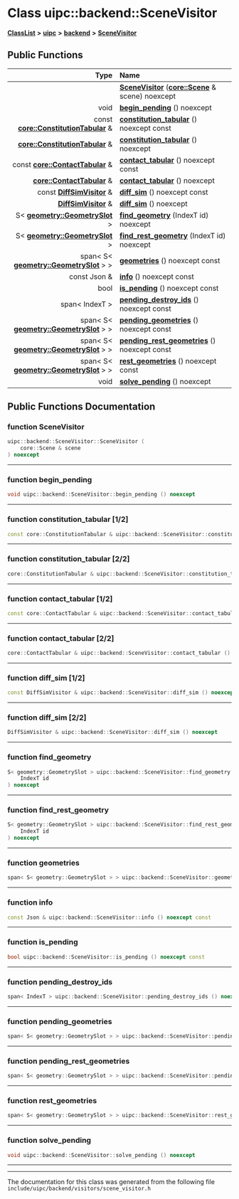 

# Class uipc::backend::SceneVisitor



[**ClassList**](annotated.md) **>** [**uipc**](namespaceuipc.md) **>** [**backend**](namespaceuipc_1_1backend.md) **>** [**SceneVisitor**](classuipc_1_1backend_1_1_scene_visitor.md)










































## Public Functions

| Type | Name |
| ---: | :--- |
|   | [**SceneVisitor**](#function-scenevisitor) ([**core::Scene**](classuipc_1_1core_1_1_scene.md) & scene) noexcept<br> |
|  void | [**begin\_pending**](#function-begin_pending) () noexcept<br> |
|  const [**core::ConstitutionTabular**](classuipc_1_1core_1_1_constitution_tabular.md) & | [**constitution\_tabular**](#function-constitution_tabular-12) () noexcept const<br> |
|  [**core::ConstitutionTabular**](classuipc_1_1core_1_1_constitution_tabular.md) & | [**constitution\_tabular**](#function-constitution_tabular-22) () noexcept<br> |
|  const [**core::ContactTabular**](classuipc_1_1core_1_1_contact_tabular.md) & | [**contact\_tabular**](#function-contact_tabular-12) () noexcept const<br> |
|  [**core::ContactTabular**](classuipc_1_1core_1_1_contact_tabular.md) & | [**contact\_tabular**](#function-contact_tabular-22) () noexcept<br> |
|  const [**DiffSimVisitor**](classuipc_1_1backend_1_1_diff_sim_visitor.md) & | [**diff\_sim**](#function-diff_sim-12) () noexcept const<br> |
|  [**DiffSimVisitor**](classuipc_1_1backend_1_1_diff_sim_visitor.md) & | [**diff\_sim**](#function-diff_sim-22) () noexcept<br> |
|  S&lt; [**geometry::GeometrySlot**](classuipc_1_1geometry_1_1_geometry_slot.md) &gt; | [**find\_geometry**](#function-find_geometry) (IndexT id) noexcept<br> |
|  S&lt; [**geometry::GeometrySlot**](classuipc_1_1geometry_1_1_geometry_slot.md) &gt; | [**find\_rest\_geometry**](#function-find_rest_geometry) (IndexT id) noexcept<br> |
|  span&lt; S&lt; [**geometry::GeometrySlot**](classuipc_1_1geometry_1_1_geometry_slot.md) &gt; &gt; | [**geometries**](#function-geometries) () noexcept const<br> |
|  const Json & | [**info**](#function-info) () noexcept const<br> |
|  bool | [**is\_pending**](#function-is_pending) () noexcept const<br> |
|  span&lt; IndexT &gt; | [**pending\_destroy\_ids**](#function-pending_destroy_ids) () noexcept const<br> |
|  span&lt; S&lt; [**geometry::GeometrySlot**](classuipc_1_1geometry_1_1_geometry_slot.md) &gt; &gt; | [**pending\_geometries**](#function-pending_geometries) () noexcept const<br> |
|  span&lt; S&lt; [**geometry::GeometrySlot**](classuipc_1_1geometry_1_1_geometry_slot.md) &gt; &gt; | [**pending\_rest\_geometries**](#function-pending_rest_geometries) () noexcept const<br> |
|  span&lt; S&lt; [**geometry::GeometrySlot**](classuipc_1_1geometry_1_1_geometry_slot.md) &gt; &gt; | [**rest\_geometries**](#function-rest_geometries) () noexcept const<br> |
|  void | [**solve\_pending**](#function-solve_pending) () noexcept<br> |




























## Public Functions Documentation




### function SceneVisitor 

```C++
uipc::backend::SceneVisitor::SceneVisitor (
    core::Scene & scene
) noexcept
```




<hr>



### function begin\_pending 

```C++
void uipc::backend::SceneVisitor::begin_pending () noexcept
```




<hr>



### function constitution\_tabular [1/2]

```C++
const core::ConstitutionTabular & uipc::backend::SceneVisitor::constitution_tabular () noexcept const
```




<hr>



### function constitution\_tabular [2/2]

```C++
core::ConstitutionTabular & uipc::backend::SceneVisitor::constitution_tabular () noexcept
```




<hr>



### function contact\_tabular [1/2]

```C++
const core::ContactTabular & uipc::backend::SceneVisitor::contact_tabular () noexcept const
```




<hr>



### function contact\_tabular [2/2]

```C++
core::ContactTabular & uipc::backend::SceneVisitor::contact_tabular () noexcept
```




<hr>



### function diff\_sim [1/2]

```C++
const DiffSimVisitor & uipc::backend::SceneVisitor::diff_sim () noexcept const
```




<hr>



### function diff\_sim [2/2]

```C++
DiffSimVisitor & uipc::backend::SceneVisitor::diff_sim () noexcept
```




<hr>



### function find\_geometry 

```C++
S< geometry::GeometrySlot > uipc::backend::SceneVisitor::find_geometry (
    IndexT id
) noexcept
```




<hr>



### function find\_rest\_geometry 

```C++
S< geometry::GeometrySlot > uipc::backend::SceneVisitor::find_rest_geometry (
    IndexT id
) noexcept
```




<hr>



### function geometries 

```C++
span< S< geometry::GeometrySlot > > uipc::backend::SceneVisitor::geometries () noexcept const
```




<hr>



### function info 

```C++
const Json & uipc::backend::SceneVisitor::info () noexcept const
```




<hr>



### function is\_pending 

```C++
bool uipc::backend::SceneVisitor::is_pending () noexcept const
```




<hr>



### function pending\_destroy\_ids 

```C++
span< IndexT > uipc::backend::SceneVisitor::pending_destroy_ids () noexcept const
```




<hr>



### function pending\_geometries 

```C++
span< S< geometry::GeometrySlot > > uipc::backend::SceneVisitor::pending_geometries () noexcept const
```




<hr>



### function pending\_rest\_geometries 

```C++
span< S< geometry::GeometrySlot > > uipc::backend::SceneVisitor::pending_rest_geometries () noexcept const
```




<hr>



### function rest\_geometries 

```C++
span< S< geometry::GeometrySlot > > uipc::backend::SceneVisitor::rest_geometries () noexcept const
```




<hr>



### function solve\_pending 

```C++
void uipc::backend::SceneVisitor::solve_pending () noexcept
```




<hr>

------------------------------
The documentation for this class was generated from the following file `include/uipc/backend/visitors/scene_visitor.h`

